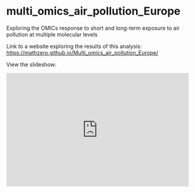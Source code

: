 # multi_omics_air_pollution_Europe
Exploring the OMICs response to short and long-term exposure to air pollution at multiple molecular levels


Link to a website exploring the results of this analysis: 
https://mathzero.github.io/Multi_omics_air_pollution_Europe/

View the slideshow: 
<iframe src="https://docs.google.com/presentation/d/e/2PACX-1vTSfRy95ecFXvJZ6_Yk-eVzII__s0ibvtFLBO-gKQnDC7K-_ToMYQCFhXhwixOxoYNPOz6_F20C-ILt/embed?start=false&loop=false&delayms=3000" frameborder="0" width="480" height="299" allowfullscreen="true" mozallowfullscreen="true" webkitallowfullscreen="true"></iframe>

